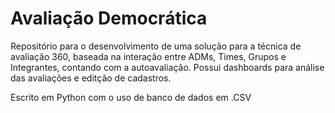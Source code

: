 # Avaliação Democrática

Repositório para o desenvolvimento de uma solução para a técnica de avaliação 360, baseada na interação entre ADMs, Times, Grupos e Integrantes, contando com a autoavaliação. Possui dashboards para análise das avaliações e editção de cadastros.

Escrito em Python com o uso de banco de dados em .CSV
